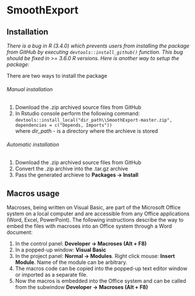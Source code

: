 # SmoothExport
## Installation
 *There is a bug in R (3.4.0) which prevents users from installing the package from GitHub by executing `devtools::install_github()` function.
 This bug should be fixed in >= 3.6.0 R versions. Here is another way to setup the package:*

There are two ways to install the package 
###### Manual installation
1. Download the .zip archived source files from GitHub
2. In Rstudio console perform the following command:\
   `devtools::install_local("dir_path\\SmoothExport-master.zip", dependencies = c("Depends, Imports"))`\
   where *dir_path* - is a directory where the archieve is stored

###### Automatic installation
1. Download the .zip archived source files from GitHub
2. Convert the .zip archive into the .tar.gz archive
3. Pass the generated archieve to **Packages -> Install**

 ## Macros usage
 Macroses, being written on Visual Basic, are part of the Microsoft Office system on a local computer and are accessible from any Office applications (Word, Excel, PowerPoint). The following instructions describe the way to embed the files with macroses into an Office system through a Word document:

 1. In the control panel: **Developer -> Macroses (Alt + F8)**
 2. In a popped-up window: **Visual Basic**
 3. In the project panel: **Normal -> Modules**. Right click mouse: **Insert Module**. Name of the module can be arbitrary.
 4. The macros code can be copied into the popped-up text editor window or imported as a separate file. 
 5. Now the macros is embedded into the Office system and can be called from the subwindow **Developer -> Macroses (Alt + F8)**

   
